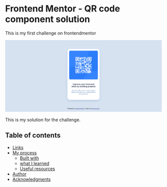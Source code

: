 # Frontend Mentor - QR code component solution
This is my first challenge on frontendmentor

![Design preview for the QR code component coding challenge](./qr-code-component-main/design/QR-code-component-site-screenshot.png)

This is my solution for the challenge.

## Table of contents
- [Links](#links)
- [My process](#my-process)
  - [Built with](#built-with)
  - [what I learned](#what-i-learned)
  - [Useful resources](#useful-resources)
- [Author](#author)
- [Acknowledgments](#acknowledgments)
